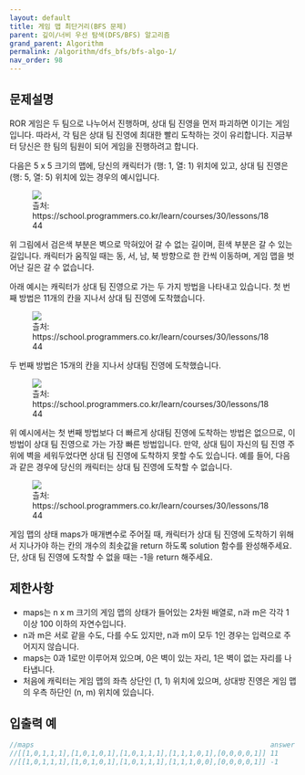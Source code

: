 ```yaml
---
layout: default
title: 게임 맵 최단거리(BFS 문제)
parent: 깊이/너비 우선 탐색(DFS/BFS) 알고리즘
grand_parent: Algorithm
permalink: /algorithm/dfs_bfs/bfs-algo-1/
nav_order: 98
---
```


## 문제설명

 ROR 게임은 두 팀으로 나누어서 진행하며, 상대 팀 진영을 먼저 파괴하면 이기는 게임입니다. 따라서, 각 팀은 상대 팀 진영에 최대한 빨리 도착하는 것이 유리합니다. 지금부터 당신은 한 팀의 팀원이 되어 게임을 진행하려고 합니다. 

 다음은 5 x 5 크기의 맵에, 당신의 캐릭터가 (행: 1, 열: 1) 위치에 있고, 상대 팀 진영은 (행: 5, 열: 5) 위치에 있는 경우의 예시입니다.
 <figure>
 <img src="{{ "/media/img/algo/bfs_algo_1_01.png" | absolute_url }}" />
 <figcaption>츨처: https://school.programmers.co.kr/learn/courses/30/lessons/1844 </figcaption>
 </figure>
 위 그림에서 검은색 부분은 벽으로 막혀있어 갈 수 없는 길이며, 흰색 부분은 갈 수 있는 길입니다. 캐릭터가 움직일 때는 동, 서, 남, 북 방향으로 한 칸씩 이동하며, 게임 맵을 벗어난 길은 갈 수 없습니다.

 아래 예시는 캐릭터가 상대 팀 진영으로 가는 두 가지 방법을 나타내고 있습니다. 첫 번째 방법은 11개의 칸을 지나서 상대 팀 진영에 도착했습니다.
 <figure>
 <img src="{{ "/media/img/algo/bfs_algo_1_02.png" | absolute_url }}" />
 <figcaption>츨처: https://school.programmers.co.kr/learn/courses/30/lessons/1844 </figcaption>
 </figure>

 두 번째 방법은 15개의 칸을 지나서 상대팀 진영에 도착했습니다.
 <figure>
 <img src="{{ "/media/img/algo/bfs_algo_1_03.png" | absolute_url }}" />
 <figcaption>츨처: https://school.programmers.co.kr/learn/courses/30/lessons/1844 </figcaption>
 </figure>

 위 예시에서는 첫 번째 방법보다 더 빠르게 상대팀 진영에 도착하는 방법은 없으므로, 이 방법이 상대 팀 진영으로 가는 가장 빠른 방법입니다. 만약, 상대 팀이 자신의 팀 진영 주위에 벽을 세워두었다면 상대 팀 진영에 도착하지 못할 수도 있습니다. 예를 들어, 다음과 같은 경우에 당신의 캐릭터는 상대 팀 진영에 도착할 수 없습니다.
 <figure>
 <img src="{{ "/media/img/algo/bfs_algo_1_04.png" | absolute_url }}" />
 <figcaption>츨처: https://school.programmers.co.kr/learn/courses/30/lessons/1844 </figcaption>
 </figure>
 
 게임 맵의 상태 maps가 매개변수로 주어질 때, 캐릭터가 상대 팀 진영에 도착하기 위해서 지나가야 하는 칸의 개수의 최솟값을 return 하도록 solution 함수를 완성해주세요. 단, 상대 팀 진영에 도착할 수 없을 때는 -1을 return 해주세요.


## 제한사항
 - maps는 n x m 크기의 게임 맵의 상태가 들어있는 2차원 배열로, n과 m은 각각 1 이상 100 이하의 자연수입니다.
 - n과 m은 서로 같을 수도, 다를 수도 있지만, n과 m이 모두 1인 경우는 입력으로 주어지지 않습니다.
 - maps는 0과 1로만 이루어져 있으며, 0은 벽이 있는 자리, 1은 벽이 없는 자리를 나타냅니다.
 - 처음에 캐릭터는 게임 맵의 좌측 상단인 (1, 1) 위치에 있으며, 상대방 진영은 게임 맵의 우측 하단인 (n, m) 위치에 있습니다.


## 입출력 예

```java
//maps															answer
//[[1,0,1,1,1],[1,0,1,0,1],[1,0,1,1,1],[1,1,1,0,1],[0,0,0,0,1]]	11
//[[1,0,1,1,1],[1,0,1,0,1],[1,0,1,1,1],[1,1,1,0,0],[0,0,0,0,1]]	-1
```
